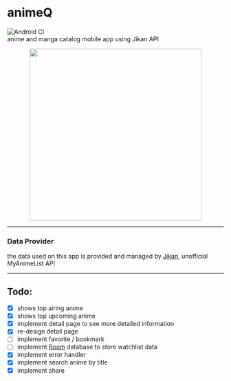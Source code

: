 # animeQ

![Android CI](https://github.com/ai-null/animeQ/workflows/Android%20CI/badge.svg)
<br>
anime and manga catalog mobile app using Jikan API

<p align="center">
  <img src="https://raw.githubusercontent.com/ai-null/animeQ/dev/demo/animeQ-demo.gif" height="400px" />
</p>

___
### Data Provider
the data used on this app is provided and managed by [Jikan](https://jikan.moe/), unofficial MyAnimeList API

___
## Todo:
- [x] shows top airing anime
- [x] shows top upcoming anime
- [x] implement detail page to see more detailed information
- [x] re-design detail page
- [ ] implement favorite / bookmark
- [ ] implement [Room](https://developer.android.com/reference/androidx/room/RoomDatabase) database to store watchlist data
- [x] implement error handler
- [x] implement search anime by title
- [x] implement share
